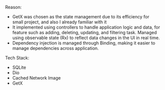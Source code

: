 Reason: 
- GetX was chosen as the state management due to its efficiency for small project, and also I already familiar with it
- It implemented using controllers to handle application logic and data, for feature such as adding, deleting, updating, and filtering task. Managed using observable state (Rx) to reflect data changes in the UI in real time.
- Dependency injection is managed through Binding, making it easier to manage dependencies across application.

Tech Stack:
- SQLite
- Dio
- Cached Network Image
- GetX
